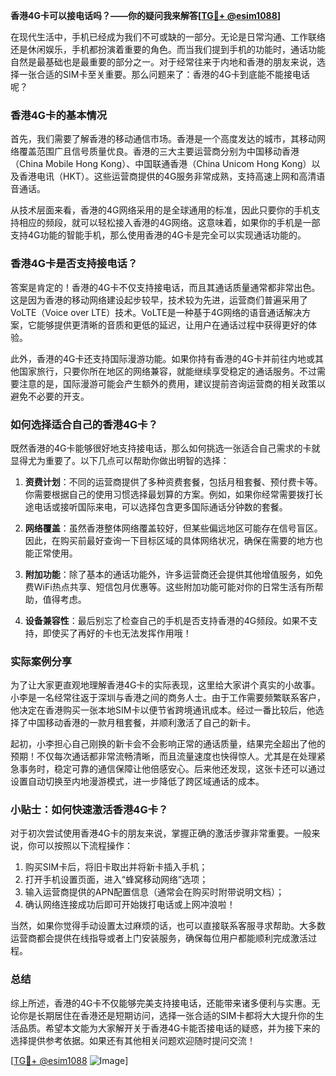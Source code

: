 **香港4G卡可以接电话吗？——你的疑问我来解答[[TG💪+ @esim1088](https://t.me/s/esim1088)]**

在现代生活中，手机已经成为我们不可或缺的一部分。无论是日常沟通、工作联络还是休闲娱乐，手机都扮演着重要的角色。而当我们提到手机的功能时，通话功能自然是最基础也是最重要的部分之一。对于经常往来于内地和香港的朋友来说，选择一张合适的SIM卡至关重要。那么问题来了：香港的4G卡到底能不能接电话呢？

### 香港4G卡的基本情况

首先，我们需要了解香港的移动通信市场。香港是一个高度发达的城市，其移动网络覆盖范围广且信号质量优良。香港的三大主要运营商分别为中国移动香港（China Mobile Hong Kong）、中国联通香港（China Unicom Hong Kong）以及香港电讯（HKT）。这些运营商提供的4G服务非常成熟，支持高速上网和高清语音通话。

从技术层面来看，香港的4G网络采用的是全球通用的标准，因此只要你的手机支持相应的频段，就可以轻松接入香港的4G网络。这意味着，如果你的手机是一部支持4G功能的智能手机，那么使用香港的4G卡是完全可以实现通话功能的。

### 香港4G卡是否支持接电话？

答案是肯定的！香港的4G卡不仅支持接电话，而且其通话质量通常都非常出色。这是因为香港的移动网络建设起步较早，技术较为先进，运营商们普遍采用了VoLTE（Voice over LTE）技术。VoLTE是一种基于4G网络的语音通话解决方案，它能够提供更清晰的音质和更低的延迟，让用户在通话过程中获得更好的体验。

此外，香港的4G卡还支持国际漫游功能。如果你持有香港的4G卡并前往内地或其他国家旅行，只要你所在地区的网络兼容，就能继续享受稳定的通话服务。不过需要注意的是，国际漫游可能会产生额外的费用，建议提前咨询运营商的相关政策以避免不必要的开支。

### 如何选择适合自己的香港4G卡？

既然香港的4G卡能够很好地支持接电话，那么如何挑选一张适合自己需求的卡就显得尤为重要了。以下几点可以帮助你做出明智的选择：

1. **资费计划**：不同的运营商提供了多种资费套餐，包括月租套餐、预付费卡等。你需要根据自己的使用习惯选择最划算的方案。例如，如果你经常需要拨打长途电话或接听国际来电，可以选择包含更多国际通话分钟数的套餐。
   
2. **网络覆盖**：虽然香港整体网络覆盖较好，但某些偏远地区可能存在信号盲区。因此，在购买前最好查询一下目标区域的具体网络状况，确保在需要的地方也能正常使用。

3. **附加功能**：除了基本的通话功能外，许多运营商还会提供其他增值服务，如免费WiFi热点共享、短信包月优惠等。这些附加功能可能对你的日常生活有所帮助，值得考虑。

4. **设备兼容性**：最后别忘了检查自己的手机是否支持香港的4G频段。如果不支持，即使买了再好的卡也无法发挥作用哦！

### 实际案例分享

为了让大家更直观地理解香港4G卡的实际表现，这里给大家讲个真实的小故事。小李是一名经常往返于深圳与香港之间的商务人士。由于工作需要频繁联系客户，他决定在香港购买一张本地SIM卡以便节省跨境通讯成本。经过一番比较后，他选择了中国移动香港的一款月租套餐，并顺利激活了自己的新卡。

起初，小李担心自己刚换的新卡会不会影响正常的通话质量，结果完全超出了他的预期！不仅每次通话都非常流畅清晰，而且流量速度也快得惊人。尤其是在处理紧急事务时，稳定可靠的通信保障让他倍感安心。后来他还发现，这张卡还可以通过设置自动切换至内地漫游模式，进一步降低了跨区域通话的成本。

### 小贴士：如何快速激活香港4G卡？

对于初次尝试使用香港4G卡的朋友来说，掌握正确的激活步骤非常重要。一般来说，你可以按照以下流程操作：

1. 购买SIM卡后，将旧卡取出并将新卡插入手机；
2. 打开手机设置页面，进入“蜂窝移动网络”选项；
3. 输入运营商提供的APN配置信息（通常会在购买时附带说明文档）；
4. 确认网络连接成功后即可开始拨打电话或上网冲浪啦！

当然，如果你觉得手动设置太过麻烦的话，也可以直接联系客服寻求帮助。大多数运营商都会提供在线指导或者上门安装服务，确保每位用户都能顺利完成激活过程。

### 总结

综上所述，香港的4G卡不仅能够完美支持接电话，还能带来诸多便利与实惠。无论你是长期居住在香港还是短期访问，选择一张合适的SIM卡都将大大提升你的生活品质。希望本文能为大家解开关于香港4G卡能否接电话的疑惑，并为接下来的选择提供参考依据。如果还有其他相关问题欢迎随时提问交流！

[[TG💪+ @esim1088](https://t.me/s/esim1088) ![Image](https://i.postimg.cc/4NQfJmqS/Snipaste-2025-05-13-00-14-12.png)]